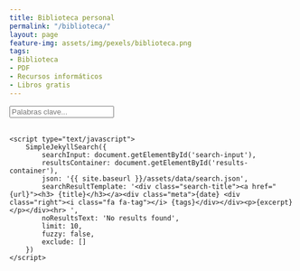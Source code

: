 ```yaml
---
title: Biblioteca personal
permalink: "/biblioteca/"
layout: page
feature-img: assets/img/pexels/biblioteca.png
tags:
- Biblioteca
- PDF
- Recursos informáticos
- Libros gratis
---
```

<input type="text" id="search-input" placeholder="Palabras clave..." class="search-bar">
<br>
<br>
<ul id="results-container"></ul>

<section>
    <!-- Script pointing to jekyll-search.js -->
    <script src="{{ site.baseurl }}/assets/js/vendor/simple-jekyll-search.min.js" type="text/javascript"></script>

    <script type="text/javascript">
        SimpleJekyllSearch({
            searchInput: document.getElementById('search-input'),
            resultsContainer: document.getElementById('results-container'),
            json: '{{ site.baseurl }}/assets/data/search.json',
            searchResultTemplate: '<div class="search-title"><a href="{url}"><h3> {title}</h3></a><div class="meta">{date} <div class="right"><i class="fa fa-tag"></i> {tags}</div></div><p>{excerpt}</p></div><hr> ',
            noResultsText: 'No results found',
            limit: 10,
            fuzzy: false,
            exclude: []
        })
    </script>
</section>